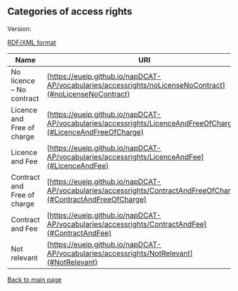 ## Categories of access rights

Version:

[RDF/XML format](www.google.com)

Name | URI
---- | ---
<a name="noLicenseNoContract"></a> No licence – No contract | [https://eueip.github.io/napDCAT-AP/vocabularies/accessrights/noLicenseNoContract](#noLicenseNoContract)
<a name="LicenceAndFreeOfCharge"></a>Licence and Free of charge | [https://eueip.github.io/napDCAT-AP/vocabularies/accessrights/LicenceAndFreeOfCharge](#LicenceAndFreeOfCharge)
<a name="LicenceAndFee"></a>Licence and Fee | [https://eueip.github.io/napDCAT-AP/vocabularies/accessrights/LicenceAndFee](#LicenceAndFee)
<a name="ContractAndFreeOfCharge"></a>Contract and Free of charge | [https://eueip.github.io/napDCAT-AP/vocabularies/accessrights/ContractAndFreeOfCharge](#ContractAndFreeOfCharge)
<a name="ContractAndFee"></a>Contract and Fee | [https://eueip.github.io/napDCAT-AP/vocabularies/accessrights/ContractAndFee](#ContractAndFee)
<a name="NotRelevant"></a>Not relevant | [https://eueip.github.io/napDCAT-AP/vocabularies/accessrights/NotRelevant](#NotRelevant)

[Back to main page](https://eueip.github.io/napDCAT-AP/)
